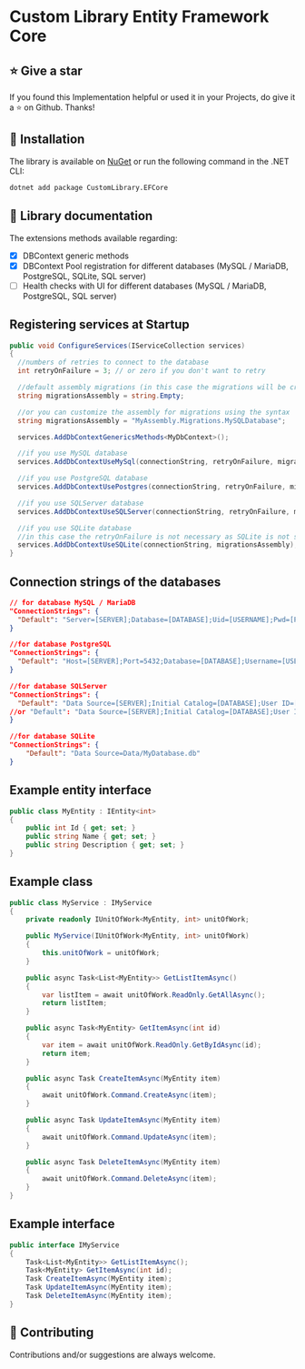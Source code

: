 # Custom Library Entity Framework Core

## :star: Give a star
If you found this Implementation helpful or used it in your Projects, do give it a :star: on Github. Thanks!

## :dvd: Installation
The library is available on [NuGet](https://www.nuget.org/packages/CustomLibrary.EFCore) or run the following command in the .NET CLI:

```bash
dotnet add package CustomLibrary.EFCore
```

## :memo: Library documentation
The extensions methods available regarding:

- [x] DBContext generic methods<br>
- [x] DBContext Pool registration for different databases (MySQL / MariaDB, PostgreSQL, SQLite, SQL server)
- [ ] Health checks with UI for different databases (MySQL / MariaDB, PostgreSQL, SQL server)

## Registering services at Startup
```csharp
public void ConfigureServices(IServiceCollection services)
{
  //numbers of retries to connect to the database
  int retryOnFailure = 3; // or zero if you don't want to retry

  //default assembly migrations (in this case the migrations will be created in the DbContext assembly)
  string migrationsAssembly = string.Empty;

  //or you can customize the assembly for migrations using the syntax
  string migrationsAssembly = "MyAssembly.Migrations.MySQLDatabase";

  services.AddDbContextGenericsMethods<MyDbContext>();

  //if you use MySQL database
  services.AddDbContextUseMySql(connectionString, retryOnFailure, migrationsAssembly);

  //if you use PostgreSQL database
  services.AddDbContextUsePostgres(connectionString, retryOnFailure, migrationsAssembly);

  //if you use SQLServer database
  services.AddDbContextUseSQLServer(connectionString, retryOnFailure, migrationsAssembly);

  //if you use SQLite database
  //in this case the retryOnFailure is not necessary as SQLite is not subject to transient errors
  services.AddDbContextUseSQLite(connectionString, migrationsAssembly);
}
```

## Connection strings of the databases
```json
// for database MySQL / MariaDB
"ConnectionStrings": {
  "Default": "Server=[SERVER];Database=[DATABASE];Uid=[USERNAME];Pwd=[PASSWORD];Port=3306"
}

//for database PostgreSQL
"ConnectionStrings": {
  "Default": "Host=[SERVER];Port=5432;Database=[DATABASE];Username=[USERNAME];Password=[PASSWORD]"
}

//for database SQLServer
"ConnectionStrings": {
  "Default": "Data Source=[SERVER];Initial Catalog=[DATABASE];User ID=[USERNAME];Password=[PASSWORD]"
//or "Default": "Data Source=[SERVER];Initial Catalog=[DATABASE];User ID=[USERNAME];Password=[PASSWORD];Encrypt=False"
}

//for database SQLite
"ConnectionStrings": {
    "Default": "Data Source=Data/MyDatabase.db"
}
```

## Example entity interface
```csharp
public class MyEntity : IEntity<int>
{
    public int Id { get; set; }
    public string Name { get; set; }
    public string Description { get; set; }
}
```

## Example class
```csharp
public class MyService : IMyService
{
    private readonly IUnitOfWork<MyEntity, int> unitOfWork;

    public MyService(IUnitOfWork<MyEntity, int> unitOfWork)
    {
        this.unitOfWork = unitOfWork;
    }

    public async Task<List<MyEntity>> GetListItemAsync()
    {
        var listItem = await unitOfWork.ReadOnly.GetAllAsync();
        return listItem;
    }

    public async Task<MyEntity> GetItemAsync(int id)
    {
        var item = await unitOfWork.ReadOnly.GetByIdAsync(id);
        return item;
    }

    public async Task CreateItemAsync(MyEntity item)
    {
        await unitOfWork.Command.CreateAsync(item);
    }

    public async Task UpdateItemAsync(MyEntity item)
    {
        await unitOfWork.Command.UpdateAsync(item);
    }

    public async Task DeleteItemAsync(MyEntity item)
    {
        await unitOfWork.Command.DeleteAsync(item);
    }
}
```

## Example interface
```csharp
public interface IMyService
{
    Task<List<MyEntity>> GetListItemAsync();
    Task<MyEntity> GetItemAsync(int id);
    Task CreateItemAsync(MyEntity item);
    Task UpdateItemAsync(MyEntity item);
    Task DeleteItemAsync(MyEntity item);
}
```

## :muscle: Contributing

Contributions and/or suggestions are always welcome.
